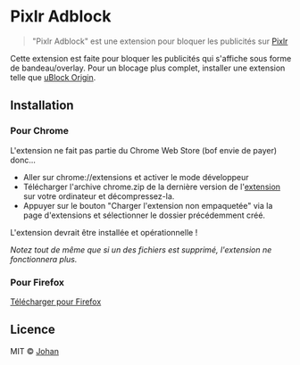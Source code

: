 # Pixlr Adblock

> "Pixlr Adblock" est une extension pour bloquer les publicités sur [Pixlr](https://pixlr.com/fr/e)

Cette extension est faite pour bloquer les publicités qui s'affiche sous forme de bandeau/overlay. Pour un blocage plus complet, installer une extension telle que [uBlock Origin](https://ublockorigin.com).

## Installation

### Pour Chrome

L'extension ne fait pas partie du Chrome Web Store (bof envie de payer) donc...
* Aller sur chrome://extensions et activer le mode développeur
* Télécharger l'archive chrome.zip de la dernière version de l'[extension](https://github.com/johan-perso/pixlr-adblock/releases) sur votre ordinateur et décompressez-la.
* Appuyer sur le bouton "Charger l'extension non empaquetée" via la page d'extensions et sélectionner le dossier précédemment créé.

L'extension devrait être installée et opérationnelle !

*Notez tout de même que si un des fichiers est supprimé, l'extension ne fonctionnera plus.*


### Pour Firefox

[Télécharger pour Firefox](https://addons.mozilla.org/fr/firefox/addon/pixlradblock/)


## Licence

MIT © [Johan](https://johanstickman.com)
